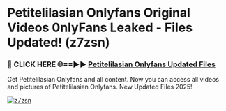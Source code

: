 # Petitelilasian Onlyfans Original Videos 0nlyFans Leaked - Files Updated! (z7zsn)

<h3>🔴 CLICK HERE 🌐==►► <a href="https://tinyurl.com/ehrbuxhb" rel="nofollow">Petitelilasian Onlyfans Updated Files</a></h3>

Get Petitelilasian Onlyfans and all content. Now you can access all videos and pictures of Petitelilasian Onlyfans. New Updated Files 2025!

[![z7zsn](https://i.imgur.com/lVYEuWS.gif)](https://tinyurl.com/ehrbuxhb)
